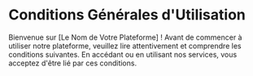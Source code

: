 # Conditions Générales d'Utilisation

Bienvenue sur [Le Nom de Votre Plateforme] ! Avant de commencer à utiliser notre plateforme, veuillez lire attentivement et comprendre les conditions suivantes. En accédant ou en utilisant nos services, vous acceptez d'être lié par ces conditions.
